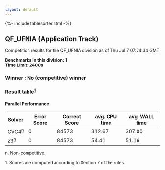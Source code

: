 ```yaml
---
layout: default
---
```

{%- include tablesorter.html -%}

##  QF_UFNIA (Application Track)

Competition results for the QF_UFNIA division as of Thu Jul 7 07:24:34 GMT

**Benchmarks in this division: 1**
<br/>
**Time Limit: 2400s**


###  Winner : No (competitive) winner 
### Result table<sup><a href="#fn1">1</a></sup>
 




#### Parallel Performance
<table id="parallel" class="result sorted">
<thead>
<tr>
<th class="center">Solver</th>
<th class="center">Error Score</th>
<th class="center">Correct Score</th>
<th class="center">avg. CPU time </th>
<th class="center">avg. WALL time </th>
</tr>
</thead>
<tr>
<td>CVC4<SUP><a href="#fn">n</a></SUP>
</td>
<td class="right">0</td>
<td class="right">84573</td>
<td class="right">312.67</td>
<td class="right">307.00</td>
</tr>
<tr>
<td>z3<SUP><a href="#fn">n</a></SUP>
</td>
<td class="right">0</td>
<td class="right">84573</td>
<td class="right">54.41</td>
<td class="right">51.16</td>
</tr>
</table>
<span id="fn"> n. Non-competitive.</span>

<span id="fn1"> 1. Scores are computed according to Section 7 of the rules.</span>


